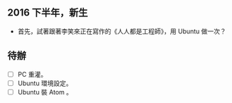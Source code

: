 ## 2016 下半年，新生

- 首先，試著跟著李笑來正在寫作的《人人都是工程師》，用 Ubuntu 做一次？


## 待辦

- [ ] PC 重灌。
- [ ] Ubuntu 環境設定。
- [ ] Ubuntu 裝 Atom 。

